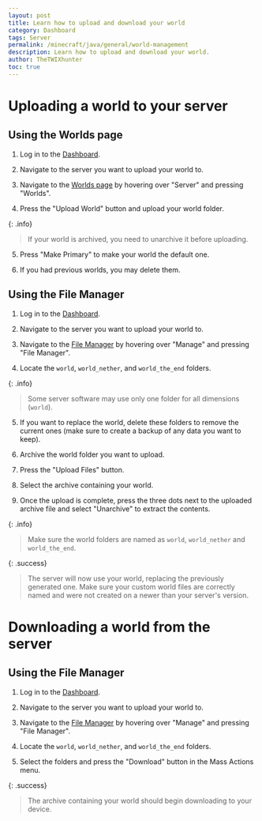 ```yaml
---
layout: post
title: Learn how to upload and download your world
category: Dashboard
tags: Server
permalink: /minecraft/java/general/world-management
description: Learn how to upload and download your world.
author: TheTWIXhunter
toc: true
---
```


# Uploading a world to your server

## Using the Worlds page

1. Log in to the [Dashboard](https://client.falixnodes.net/).

2. Navigate to the server you want to upload your world to.

3. Navigate to the [Worlds page](https://client.falixnodes.net/server/worlds) by hovering over "Server" and pressing "Worlds".

4. Press the "Upload World" button and upload your world folder.

{: .info}
> If your world is archived, you need to unarchive it before uploading.

5. Press "Make Primary" to make your world the default one.

6. If you had previous worlds, you may delete them.


## Using the File Manager

1. Log in to the [Dashboard](https://client.falixnodes.net/).

2. Navigate to the server you want to upload your world to.

3. Navigate to the [File Manager](https://client.falixnodes.net/server/filemanager) by hovering over "Manage" and pressing "File Manager".

4. Locate the `world`, `world_nether`, and `world_the_end` folders.

{: .info}
> Some server software may use only one folder for all dimensions (`world`).

5. If you want to replace the world, delete these folders to remove the current ones (make sure to create a backup of any data you want to keep).

6. Archive the world folder you want to upload.

7. Press the "Upload Files" button.

8. Select the archive containing your world.

9. Once the upload is complete, press the three dots next to the uploaded archive file and select "Unarchive" to extract the contents.

{: .info}
> Make sure the world folders are named as `world`, `world_nether` and `world_the_end`.

{: .success}
> The server will now use your world, replacing the previously generated one. Make sure your custom world files are correctly named and were not created on a newer than your server's version.


# Downloading a world from the server

## Using the File Manager

1. Log in to the [Dashboard](https://client.falixnodes.net/).

2. Navigate to the server you want to upload your world to.

3. Navigate to the [File Manager](https://client.falixnodes.net/server/filemanager) by hovering over "Manage" and pressing "File Manager".

4. Locate the `world`, `world_nether`, and `world_the_end` folders.

5. Select the folders and press the "Download" button in the Mass Actions menu.

{: .success}
> The archive containing your world should begin downloading to your device.
